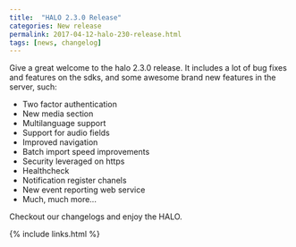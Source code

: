 ```yaml
---
title:  "HALO 2.3.0 Release"
categories: New release
permalink: 2017-04-12-halo-230-release.html
tags: [news, changelog]
---
```


Give a great welcome to the halo 2.3.0 release. It includes a lot of bug fixes and features on the sdks, and some awesome brand new features in the server, such:

- Two factor authentication
- New media section
- Multilanguage support
- Support for audio fields
- Improved navigation
- Batch import speed improvements
- Security leveraged on https
- Healthcheck
- Notification register chanels
- New event reporting web service
- Much, much more...

Checkout our changelogs and enjoy the HALO.

{% include links.html %}
